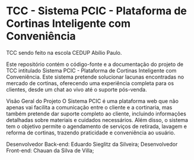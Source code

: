 # TCC - Sistema PCIC - Plataforma de Cortinas Inteligente com Conveniência
TCC sendo feito na escola CEDUP Abílio Paulo.

Este repositório contém o código-fonte e a documentação do projeto de TCC intitulado Sistema PCIC - Plataforma de Cortinas Inteligente com Conveniência.
Este sistema pretende solucionar lacunas encontradas no mercado de cortinas, oferecendo uma experiência completa para os clientes,
desde um chat ao vivo até o suporte pós-venda.

Visão Geral do Projeto
O Sistema PCIC é uma plataforma web que não apenas vai facilita a comunicação entre o cliente e a cortinaria, mas também pretende dar suporte completo ao cliente,
incluindo informações detalhadas sobre materiais e cuidados necessários. Além disso, o sistema tem o objetivo permite o agendamento de serviços de retirada, 
lavagem e reforma de cortinas, trazendo praticidade e conveniência ao usuário.

Desenvolvedor Back-end: Eduardo Sieglitz da Silveira;
Desenvolvedor Front-end: Chauan da Silva de Villa;

